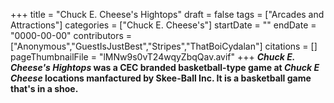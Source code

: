 +++
title = "Chuck E. Cheese's Hightops"
draft = false
tags = ["Arcades and Attractions"]
categories = ["Chuck E. Cheese's"]
startDate = ""
endDate = "0000-00-00"
contributors = ["Anonymous","GuestIsJustBest","Stripes","ThatBoiCydalan"]
citations = []
pageThumbnailFile = "lMNw9s0vT24wqyZbqQav.avif"
+++
***Chuck E. Cheese's Hightops* was a CEC branded basketball-type game at *Chuck E Cheese* locations manfactured by Skee-Ball Inc. It is a basketball game that's in a shoe.**
